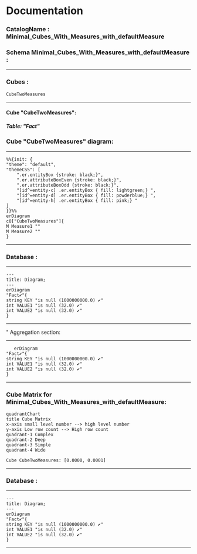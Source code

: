 # Documentation
### CatalogName : Minimal_Cubes_With_Measures_with_defaultMeasure
### Schema Minimal_Cubes_With_Measures_with_defaultMeasure : 
---
### Cubes :

    CubeTwoMeasures

---
#### Cube "CubeTwoMeasures":

    

##### Table: "Fact"

### Cube "CubeTwoMeasures" diagram:

---

```mermaid
%%{init: {
"theme": "default",
"themeCSS": [
    ".er.entityBox {stroke: black;}",
    ".er.attributeBoxEven {stroke: black;}",
    ".er.attributeBoxOdd {stroke: black;}",
    "[id^=entity-c] .er.entityBox { fill: lightgreen;} ",
    "[id^=entity-d] .er.entityBox { fill: powderblue;} ",
    "[id^=entity-h] .er.entityBox { fill: pink;} "
]
}}%%
erDiagram
c0["CubeTwoMeasures"]{
M Measure1 ""
M Measure2 ""
}
```
---
### Database :
---
```mermaid
---
title: Diagram;
---
erDiagram
"Fact✔"{
string KEY "is null (1000000000.0) ✔"
int VALUE1 "is null (32.0) ✔"
int VALUE2 "is null (32.0) ✔"
}

```
---
" Aggregation section:

---
```mermaid
   erDiagram
"Fact✔"{
string KEY "is null (1000000000.0) ✔"
int VALUE1 "is null (32.0) ✔"
int VALUE2 "is null (32.0) ✔"
}
```
---
### Cube Matrix for Minimal_Cubes_With_Measures_with_defaultMeasure:
```mermaid
quadrantChart
title Cube Matrix
x-axis small level number --> high level number
y-axis Low row count --> High row count
quadrant-1 Complex
quadrant-2 Deep
quadrant-3 Simple
quadrant-4 Wide

Cube CubeTwoMeasures: [0.0000, 0.0001]
```
---
### Database :
---
```mermaid
---
title: Diagram;
---
erDiagram
"Fact✔"{
string KEY "is null (1000000000.0) ✔"
int VALUE1 "is null (32.0) ✔"
int VALUE2 "is null (32.0) ✔"
}

```
---
